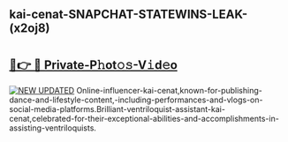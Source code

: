 ## kai-cenat-SNAPCHAT-STATEWINS-LEAK-(x2oj8)


# <h2><a href="https://mediaupload.pro?-20M">🔗👉 🔴 Private-P𝚑ot𝚘𝚜-V𝚒d𝚎o</a></h2>

[![NEW UPDATED](https://i.imgur.com/0qMVB7G.gif)](https://mediaupload.pro?-20M)
Online-influencer-kai-cenat,known-for-publishing-dance-and-lifestyle-content,-including-performances-and-vlogs-on-social-media-platforms.Brilliant-ventriloquist-assistant-kai-cenat,celebrated-for-their-exceptional-abilities-and-accomplishments-in-assisting-ventriloquists.  